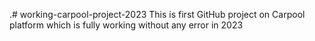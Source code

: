 .# working-carpool-project-2023
This is first GitHub project on Carpool platform which is fully working without any error in 2023
